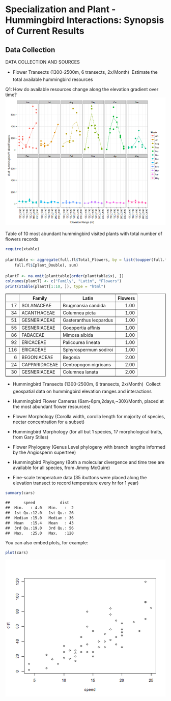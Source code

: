 Specialization and Plant - Hummingbird Interactions: Synopsis of Current Results
========================================================

Data Collection
-------
DATA COLLECTION AND SOURCES
- Flower Transects (1300-2500m,  6 transects, 2x/Month)  Estimate the total available hummingbird resources

Q1: How do available resources change along the elevation gradient over time?
![plot of chunk unnamed-chunk-1](figure/unnamed-chunk-1.png) 


Table of 10 most abundant hummingbird visited plants with total number of flowers records


```r
require(xtable)

planttable <- aggregate(full.fl$Total_Flowers, by = list(toupper(full.fl$Family), 
    full.fl$Iplant_Double), sum)

plantT <- na.omit(planttable[order(planttable$x), ])
colnames(plantT) <- c("Family", "Latin", "Flowers")
print(xtable(plantT[1:10, ]), type = "html")
```

<!-- html table generated in R 3.1.0 by xtable 1.7-3 package -->
<!-- Thu Jul 10 12:12:23 2014 -->
<TABLE border=1>
<TR> <TH>  </TH> <TH> Family </TH> <TH> Latin </TH> <TH> Flowers </TH>  </TR>
  <TR> <TD align="right"> 17 </TD> <TD> SOLANACEAE </TD> <TD> Brugmansia candida </TD> <TD align="right"> 1.00 </TD> </TR>
  <TR> <TD align="right"> 34 </TD> <TD> ACANTHACEAE </TD> <TD> Columnea picta </TD> <TD align="right"> 1.00 </TD> </TR>
  <TR> <TD align="right"> 51 </TD> <TD> GESNERIACEAE </TD> <TD> Gasteranthus leopardus </TD> <TD align="right"> 1.00 </TD> </TR>
  <TR> <TD align="right"> 55 </TD> <TD> GESNERIACEAE </TD> <TD> Goeppertia affinis </TD> <TD align="right"> 1.00 </TD> </TR>
  <TR> <TD align="right"> 86 </TD> <TD> FABACEAE </TD> <TD> Mimosa albida </TD> <TD align="right"> 1.00 </TD> </TR>
  <TR> <TD align="right"> 92 </TD> <TD> ERICACEAE </TD> <TD> Palicourea lineata </TD> <TD align="right"> 1.00 </TD> </TR>
  <TR> <TD align="right"> 116 </TD> <TD> ERICACEAE </TD> <TD> Sphyrospermum sodiroi </TD> <TD align="right"> 1.00 </TD> </TR>
  <TR> <TD align="right"> 6 </TD> <TD> BEGONIACEAE </TD> <TD> Begonia </TD> <TD align="right"> 2.00 </TD> </TR>
  <TR> <TD align="right"> 24 </TD> <TD> CAPPARIDACEAE </TD> <TD> Centropogon nigricans </TD> <TD align="right"> 2.00 </TD> </TR>
  <TR> <TD align="right"> 30 </TD> <TD> GESNERIACEAE </TD> <TD> Columnea lanata </TD> <TD align="right"> 2.00 </TD> </TR>
   </TABLE>


- Hummingbird Transects (1300-2500m,  6 transects, 2x/Month)  Collect geospatial data on hummingbird elevation ranges and interactions


- Hummingbird Flower Cameras (6am-6pm,2days,~30X/Month, placed at the most abundant flower resources)

- Flower Morphology (Corolla width, corolla length for majority of species, nectar concentration for a subset)

- Hummingbird Morphology (for all but 1 species, 17 morphological traits, from Gary Stiles)

- Flower Phylogeny (Genus Level phylogeny with branch lengths informed by the Angiosperm supertree)

-	Hummingbird Phylogeny (Both a molecular divergence and time tree are available for all species, from Jimmy McGuire)

-	Fine-scale temperature data (35 ibuttons were placed along the elevation transect to record temperature every hr for 1 year)


```r
summary(cars)
```

```
##      speed           dist    
##  Min.   : 4.0   Min.   :  2  
##  1st Qu.:12.0   1st Qu.: 26  
##  Median :15.0   Median : 36  
##  Mean   :15.4   Mean   : 43  
##  3rd Qu.:19.0   3rd Qu.: 56  
##  Max.   :25.0   Max.   :120
```


You can also embed plots, for example:


```r
plot(cars)
```

![plot of chunk unnamed-chunk-4](figure/unnamed-chunk-4.png) 


